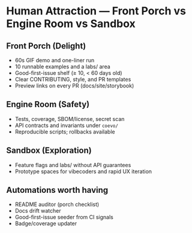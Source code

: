 # Human Attraction — Front Porch vs Engine Room vs Sandbox

## Front Porch (Delight)
- 60s GIF demo and one-liner run
- 10 runnable examples and a labs/ area
- Good-first-issue shelf (≥ 10, < 60 days old)
- Clear CONTRIBUTING, style, and PR templates
- Preview links on every PR (docs/site/storybook)

## Engine Room (Safety)
- Tests, coverage, SBOM/license, secret scan
- API contracts and invariants under `coevo/`
- Reproducible scripts; rollbacks available

## Sandbox (Exploration)
- Feature flags and labs/ without API guarantees
- Prototype spaces for vibecoders and rapid UX iteration

## Automations worth having
- README auditor (porch checklist)
- Docs drift watcher
- Good-first-issue seeder from CI signals
- Badge/coverage updater

